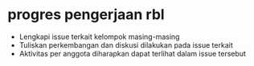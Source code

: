 # progres pengerjaan rbl
+ Lengkapi issue terkait kelompok masing-masing
+ Tuliskan perkembangan dan diskusi dilakukan pada issue terkait
+ Aktivitas per anggota diharapkan dapat terlihat dalam issue tersebut


